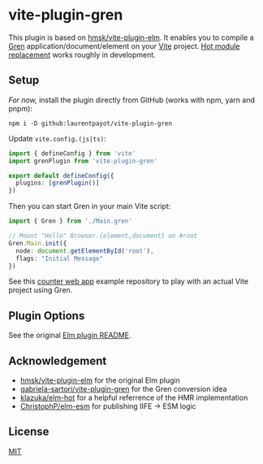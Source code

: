 # vite-plugin-gren

This plugin is based on [hmsk/vite-plugin-elm](https://github.com/hmsk/vite-plugin-elm). It enables you to compile a [Gren](https://gren-lang.org/) application/document/element on your [Vite](https://github.com/vitejs/vite) project. [Hot module replacement](https://vitejs.dev/guide/features.html#hot-module-replacement) works roughly in development.

## Setup

*For now,* install the plugin directly from GitHub (works with npm, yarn and pnpm):

```
npm i -D github:laurentpayot/vite-plugin-gren
```

Update `vite.config.(js|ts)`:

```ts
import { defineConfig } from 'vite'
import grenPlugin from 'vite-plugin-gren'

export default defineConfig({
  plugins: [grenPlugin()]
})
```

Then you can start Gren in your main Vite script:

```ts
import { Gren } from './Main.gren'

// Mount "Hello" Browser.{element,document} on #root
Gren.Main.init({
  node: document.getElementById('root'),
  flags: "Initial Message"
})
```

See this [counter web app](https://github.com/laurentpayot/gren-counter-web-app) example repository to play with an actual Vite project using Gren.

## Plugin Options

See the original [Elm plugin README](https://github.com/hmsk/vite-plugin-elm#plugin-options).

## Acknowledgement

- [hmsk/vite-plugin-elm](https://github.com/hmsk/vite-plugin-elm) for the original Elm plugin
- [gabriela-sartori/vite-plugin-gren](https://github.com/gabriela-sartori/vite-plugin-gren) for the Gren conversion idea
- [klazuka/elm-hot](https://github.com/klazuka/elm-hot) for a helpful referrence of the HMR implementation
- [ChristophP/elm-esm](https://github.com/ChristophP/elm-esm/issues/2) for publishing IIFE -> ESM logic

## License

[MIT](/LICENSE)
